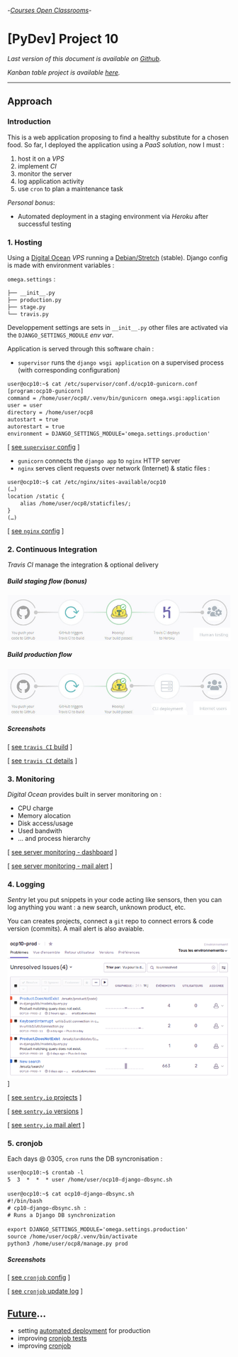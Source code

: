-[_Courses Open Classrooms_][oc]-

# [PyDev] Project 10

_Last version of this document is available on [Github][approach]._

_Kanban table project is available [here][kanban]._

---

## Approach

### Introduction

This is a web application proposing to find a healthy substitute for a chosen food. So far, I deployed the application using a _PaaS solution_, now I must :

1. host it on a _VPS_
1. implement _CI_
1. monitor the server
1. log application activity
1. use `cron` to plan a maintenance task

_Personal bonus_:

* Automated deployment in a staging environment via _Heroku_ after successful testing

### 1. Hosting

Using a [Digital Ocean][do] _VPS_ running a [Debian/Stretch][debian] (stable). Django config is made with environment variables :

`omega.settings` :

    ├── __init__.py
    ├── production.py
    ├── stage.py
    └── travis.py

Developpement settings are sets  in `__init__.py` other files are activated via the `DJANGO_SETTINGS_MODULE` _env var_.

Application is served through this software chain :

* `supervisor` runs the `django wsgi application` on a supervised process (with corresponding configuration)

```shell
user@ocp10:~$ cat /etc/supervisor/conf.d/ocp10-gunicorn.conf
[program:ocp10-gunicorn]
command = /home/user/ocp8/.venv/bin/gunicorn omega.wsgi:application
user = user
directory = /home/user/ocp8
autostart = true
autorestart = true
environment = DJANGO_SETTINGS_MODULE='omega.settings.production'
```

[ [see `supervisor` config][imgsupervisor] ]

* `gunicorn` connects the `django app` to `nginx` HTTP server
* `nginx` serves client requests over network (Internet) & static files :

```shell
user@ocp10:~$ cat /etc/nginx/sites-available/ocp10
(…)
location /static {
    alias /home/user/ocp8/staticfiles/;
}
(…)
```

[ [see `nginx` config][imgnginx] ]

### 2. Continuous Integration

_Travis CI_ manage the integration & optional delivery

##### Build staging flow (bonus)

![Staging CI/CD flow - image][imgstaging]

##### Build production flow

![Production integration - image][imgproduction]

##### Screenshots

[ [see `travis CI` build][imgtravis1] ]

[ [see `travis CI` details][imgtravis2] ]

### 3. Monitoring

_Digital Ocean_ provides built in server monitoring on :

* CPU charge
* Memory alocation
* Disk access/usage
* Used bandwith
* … and process hierarchy

[ [see server monitoring - dashboard][imgmonit1] ]

[ [see server monitoring - mail alert][imgmonit2] ]

### 4. Logging

_Sentry_ let you put snippets in your code acting like sensors, then you can log anything you want : a new search, unknown product, etc.

You can creates projects, connect a `git` repo to connect errors & code version (commits). A mail alert is also avaiable.

![Server logging - image][imglogging2] ]

[ [see `sentry.io` projects][imglogging1] ]

[ [see `sentry.io` versions][imglogging3] ]

[ [see `sentry.io` mail alert][imglogging4] ]

### 5. cronjob

Each days @ 0305, `cron` runs the DB syncronisation :

```shell
user@ocp10:~$ crontab -l
5  3  *  *  * user /home/user/ocp10-django-dbsync.sh

user@ocp10:~$ cat ocp10-django-dbsync.sh
#!/bin/bash
# cp10-django-dbsync.sh :
# Runs a Django DB synchronization

export DJANGO_SETTINGS_MODULE='omega.settings.production'
source /home/user/ocp8/.venv/bin/activate
python3 /home/user/ocp8/manage.py prod
```

##### Screenshots

[ [see `cronjob` config][imgcronjob1] ]

[ [see `cronjob` update log][imgcronjob2] ]

## [Future][issues]…

* setting [automated deployment][68] for production
* improving [cronjob tests][65]
* improving [cronjob][44]


[44]: https://github.com/freezed/ocp8/issues/44
[65]: https://github.com/freezed/ocp8/issues/65
[68]: https://github.com/freezed/ocp8/issues/68
[approach]: https://github.com/freezed/ocp8/blob/v0.4/doc/approach.md#approach
[debian]: https://debian.org
[do]: https://www.digitalocean.com
[imgcronjob1]: https://github.com/freezed/ocp8/blob/v0.4/doc/img/51-cronjob.jpg "Click to see screenshot"
[imgcronjob2]: https://github.com/freezed/ocp8/blob/v0.4/doc/img/52-cronjob.jpg "Click to see screenshot"
[imglogging1]: https://github.com/freezed/ocp8/blob/v0.4/doc/img/41-sentry-projects.png "Click to see screenshot"
[imglogging2]: https://raw.githubusercontent.com/freezed/ocp8/v0.4/doc/img/42-sentry-issues.png "Click to see screenshot"
[imglogging3]: https://github.com/freezed/ocp8/blob/v0.4/doc/img/43-sentry-version.png "Click to see screenshot"
[imglogging4]: https://github.com/freezed/ocp8/blob/v0.4/doc/img/44-sentry-mail.jpg "Click to see screenshot"
[imgmonit1]: https://github.com/freezed/ocp8/blob/v0.4/doc/img/31-do-monit.jpg "Click to see screenshot"
[imgmonit2]: https://github.com/freezed/ocp8/blob/v0.4/doc/img/32-do-monit.jpg "Click to see screenshot"
[imgnginx]: https://github.com/freezed/ocp8/blob/v0.4/doc/img/12-nginx.jpg "Click to see screenshot"
[imgproduction]: https://raw.githubusercontent.com/freezed/ocp8/v0.4/doc/img/21-build-flow-production.jpg
[imgstaging]: https://raw.githubusercontent.com/freezed/ocp8/v0.4/doc/img/22-build-flow-staging.jpg
[imgsupervisor]: https://github.com/freezed/ocp8/blob/v0.4/doc/img/11-supervisor.jpg "Click to see screenshot"
[imgtravis1]: https://github.com/freezed/ocp8/blob/v0.4/doc/img/23-travis-builds.jpg "Click to see screenshot"
[imgtravis2]: https://github.com/freezed/ocp8/blob/v0.4/doc/img/24-travis-details.jpg "Click to see screenshot"
[issues]: https://github.com/freezed/ocp8/issues
[kanban]: https://github.com/freezed/ocp8/projects/3
[oc]: https://openclassrooms.com/fr/projects/ameliorez-un-projet-existant-en-python "Créez une plateforme pour amateur de pâte à tartiner"
